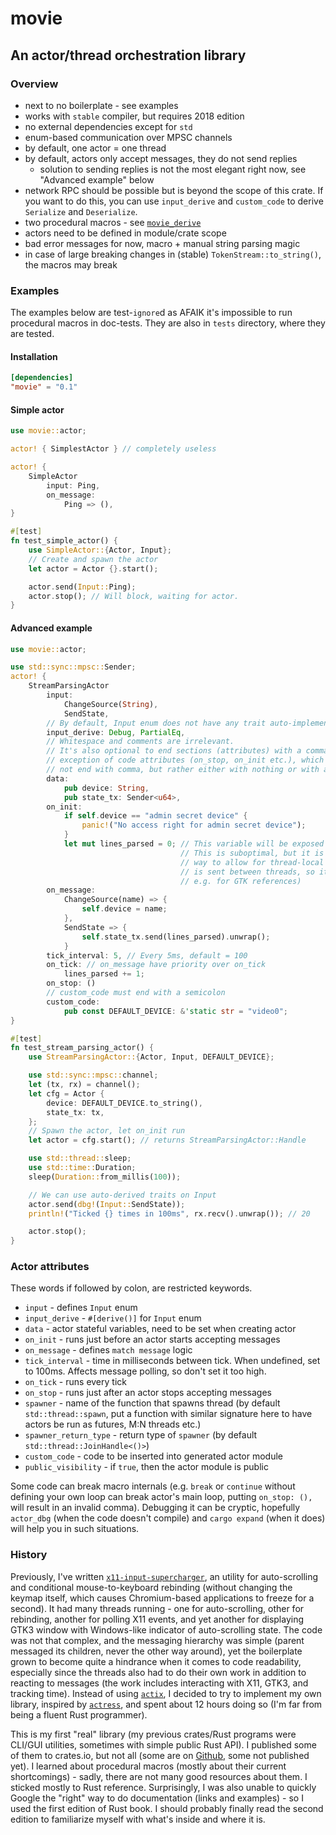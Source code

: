 # movie

## An actor/thread orchestration library

### Overview

- next to no boilerplate - see examples
- works with `stable` compiler, but requires 2018 edition
- no external dependencies except for `std`
- enum-based communication over MPSC channels
- by default, one actor = one thread
- by default, actors only accept messages, they do not send replies
  - solution to sending replies is not the most elegant right now,
    see "Advanced example" below
- network RPC should be possible but is beyond the scope of this crate.
  If you want to do this, you can use `input_derive` and `custom_code` to
  derive `Serialize` and `Deserialize`.
- two procedural macros - see [`movie_derive`](../movie_derive/index.html)
- actors need to be defined in module/crate scope
- bad error messages for now, macro + manual string parsing magic
- in case of large breaking changes in (stable) `TokenStream::to_string()`,
  the macros may break

### Examples

The examples below are test-`ignore`d as AFAIK it's impossible to run procedural
macros in doc-tests. They are also in `tests` directory, where they are tested.

#### Installation

```toml
[dependencies]
"movie" = "0.1"
```

#### Simple actor

```rust
use movie::actor;

actor! { SimplestActor } // completely useless

actor! {
    SimpleActor
        input: Ping,
        on_message:
            Ping => (),
}

#[test]
fn test_simple_actor() {
    use SimpleActor::{Actor, Input};
    // Create and spawn the actor
    let actor = Actor {}.start();

    actor.send(Input::Ping);
    actor.stop(); // Will block, waiting for actor.
}
```

#### Advanced example

```rust
use movie::actor;

use std::sync::mpsc::Sender;
actor! {
    StreamParsingActor
        input:
            ChangeSource(String),
            SendState,
        // By default, Input enum does not have any trait auto-implemented.
        input_derive: Debug, PartialEq,
        // Whitespace and comments are irrelevant.
        // It's also optional to end sections (attributes) with a comma, with
        // exception of code attributes (on_stop, on_init etc.), which should
        // not end with comma, but rather either with nothing or with a semicolon.
        data:
            pub device: String,
            pub state_tx: Sender<u64>,
        on_init:
            if self.device == "admin secret device" {
                panic!("No access right for admin secret device");
            }
            let mut lines_parsed = 0; // This variable will be exposed to on_message.
                                      // This is suboptimal, but it is the simplest
                                      // way to allow for thread-local variables (`data`
                                      // is sent between threads, so it couldn't be used
                                      // e.g. for GTK references)
        on_message:
            ChangeSource(name) => {
                self.device = name;
            },
            SendState => {
                self.state_tx.send(lines_parsed).unwrap();
            }
        tick_interval: 5, // Every 5ms, default = 100
        on_tick: // on_message have priority over on_tick
            lines_parsed += 1;
        on_stop: ()
        // custom_code must end with a semicolon
        custom_code:
            pub const DEFAULT_DEVICE: &'static str = "video0";
}

#[test]
fn test_stream_parsing_actor() {
    use StreamParsingActor::{Actor, Input, DEFAULT_DEVICE};

    use std::sync::mpsc::channel;
    let (tx, rx) = channel();
    let cfg = Actor {
        device: DEFAULT_DEVICE.to_string(),
        state_tx: tx,
    };
    // Spawn the actor, let on_init run
    let actor = cfg.start(); // returns StreamParsingActor::Handle

    use std::thread::sleep;
    use std::time::Duration;
    sleep(Duration::from_millis(100));

    // We can use auto-derived traits on Input
    actor.send(dbg!(Input::SendState));
    println!("Ticked {} times in 100ms", rx.recv().unwrap()); // 20

    actor.stop();
}
```

### Actor attributes

These words if followed by colon, are restricted keywords.

- `input` - defines `Input` enum
- `input_derive` - `#[derive()]` for `Input` enum
- `data` - actor stateful variables, need to be set when creating actor
- `on_init` - runs just before an actor starts accepting messages
- `on_message` - defines `match message` logic
- `tick_interval` - time in milliseconds between tick. When undefined, set to 100ms.
   Affects message polling, so don't set it too high.
- `on_tick` - runs every tick
- `on_stop` - runs just after an actor stops accepting messages
- `spawner` - name of the function that spawns thread (by default
  `std::thread::spawn`, put a function with similar signature here to have actors be run
  as futures, M:N threads etc.)
- `spawner_return_type` - return type of `spawner` (by default
  `std::thread::JoinHandle<()>`)
- `custom_code` - code to be inserted into generated actor module
- `public_visibility` - if `true`, then the actor module is public

Some code can break macro internals (e.g. `break` or `continue` without
defining your own loop can break actor's main loop, putting `on_stop: (),` will result
in an invalid comma). Debugging it can be cryptic, hopefully `actor_dbg` (when the code
doesn't compile) and `cargo expand` (when it does) will help you in such situations.

### History

Previously, I've written [`x11-input-supercharger`], an utility for auto-scrolling
and conditional mouse-to-keyboard rebinding (without changing the keymap itself,
which causes Chromium-based applications to freeze for a second). It had many threads
running - one for auto-scrolling, other for rebinding, another for polling X11
events, and yet another for displaying GTK3 window with Windows-like indicator
of auto-scrolling state. The code was not that complex, and the messaging hierarchy
was simple (parent messaged its children, never the other way around), yet the boilerplate
grown to become quite a hindrance when it comes to code readability, especially since
the threads also had to do their own work in addition to reacting to messages
(the work includes interacting with X11, GTK3, and tracking time). Instead of using
[`actix`], I decided to try to implement my own library, inspired by [`actress`], and
spent about 12 hours doing so (I'm far from being a fluent Rust programmer).

This is my first "real" library (my previous crates/Rust programs were CLI/GUI utilities,
sometimes with simple public Rust API). I published some of them to crates.io, but not all
(some are on [Github], some not published yet). I learned about procedural macros (mostly about
their current shortcomings) - sadly, there are not many good resources about them.
I sticked mostly to Rust reference. Surprisingly, I was also unable to quickly Google the
"right" way to do documentation (links and examples) - so I used the first edition of Rust
book. I should probably finally read the second edition to familiarize myself with what's
inside and where it is.

[`x11-input-supercharger`]: https://github.com/pzmarzly/x11-input-supercharger
[`actix`]: https://actix.rs
[`actress`]: https://docs.rs/actress/0.1.0/actress
[Github]: https://github.com/pzmarzly
